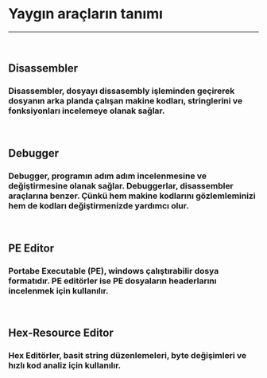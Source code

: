 # Yaygın araçların tanımı

******************************************

&nbsp;

## **Disassembler**

### Disassembler, dosyayı dissasembly işleminden geçirerek dosyanın arka planda çalışan makine kodları, stringlerini ve fonksiyonları incelemeye olanak sağlar.

&nbsp;

## **Debugger** 

### Debugger, programın adım adım incelenmesine ve değiştirmesine olanak sağlar. Debuggerlar, disassembler araçlarına benzer. Çünkü hem makine kodlarını gözlemleminizi hem de kodları değiştirmenizde yardımcı olur. 

&nbsp;

## **PE Editor**

### Portabe Executable (PE), windows çalıştırabilir dosya formatıdır. PE editörler ise PE dosyaların headerlarını incelenmek için kullanılır. 

&nbsp;

## **Hex-Resource Editor**

### Hex Editörler, basit string düzenlemeleri, byte değişimleri ve hızlı kod analiz için kullanılır. 